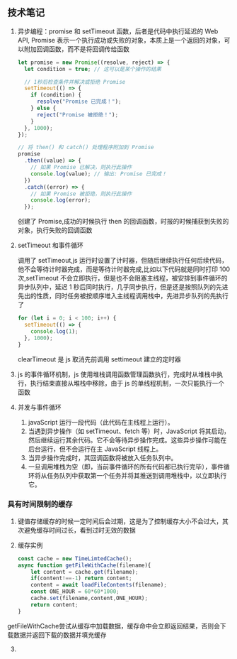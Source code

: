 ## 技术笔记

1. 异步编程：promise 和 setTimeout 函数，后者是代码中执行延迟的 Web API, Promise 表示一个执行成功或失败的对象，本质上是一个返回的对象，可以附加回调函数，而不是将回调传给函数
   
   ```js
   let promise = new Promise((resolve, reject) => {
     let condition = true; // 这可以是某个操作的结果
   
     // 1秒后检查条件并解决或拒绝 Promise
     setTimeout(() => {
       if (condition) {
         resolve("Promise 已完成！");
       } else {
         reject("Promise 被拒绝！");
       }
     }, 1000);
   });
   
   // 将 then() 和 catch() 处理程序附加到 Promise
   promise
     .then((value) => {
       // 如果 Promise 已解决，则执行此操作
       console.log(value); // 输出: Promise 已完成！
     })
     .catch((error) => {
       // 如果 Promise 被拒绝，则执行此操作
       console.log(error);
     });
   ```
   
   创建了 Promise,成功的时候执行 then 的回调函数，时报的时候捕获到失败的对象，执行失败的回调函数

2. setTimeout 和事件循环
   
   调用了 setTimeout,js 运行时设置了计时器，但随后继续执行任何后续代码，他不会等待计时器完成，而是等待计时器完成,比如以下代码就是同时打印 100 次,setTimeout 不会立即执行，但是也不会阻塞主线程，被安排到事件循环的异步队列中，延迟 1 秒后同时执行，几乎同步执行，但是还是按照队列的先进先出的性质，同时任务被按顺序堆入主线程调用栈中，先进异步队列的先执行了
   
   ```js
   for (let i = 0; i < 100; i++) {
     setTimeout(() => {
       console.log(1);
     }, 1000);
   }
   ```
   
   clearTimeout 是 js 取消先前调用 settimeout 建立的定时器

3. js 的事件循环机制，js 使用堆栈调用函数管理函数执行，完成时从堆栈中执行，执行结束直接从堆栈中移除，由于 js 的单线程机制，一次只能执行一个函数

4. 并发与事件循环
   
   1. javaScript 运行一段代码（此代码在主线程上运行）。
   2. 当遇到异步操作（如 setTimeout、fetch 等）时，JavaScript 将其启动，然后继续运行其余代码。它不会等待异步操作完成。这些异步操作可能在后台运行，但不会运行在主 JavaScript 线程上。
   3. 当异步操作完成时，其回调函数将被放入任务队列中。
   4. 一旦调用堆栈为空（即，当前事件循环的所有代码都已执行完毕），事件循环将从任务队列中获取第一个任务并将其推送到调用堆栈中，以立即执行它。

### 具有时间限制的缓存

1. 键值存储缓存的时候一定时间后会过期，这是为了控制缓存大小不会过大，其次避免缓存时间过长，看到过时无效的数据

2. 缓存实例
   
   ```js
   const cache = new TimeLimtedCache();
   async function getFileWithCache(filename){
       let content = cache.get(filename);
       if(content!==-1) return content;
       content = await loadFileContents(filename);
       const ONE_HOUR = 60*60*1000;
       cache.set(filename,content,ONE_HOUR);
       return content;
   }
   ```

getFileWithCache尝试从缓存中加载数据，缓存命中会立即返回结果，否则会下载数据并返回下载的数据并填充缓存

3. 
